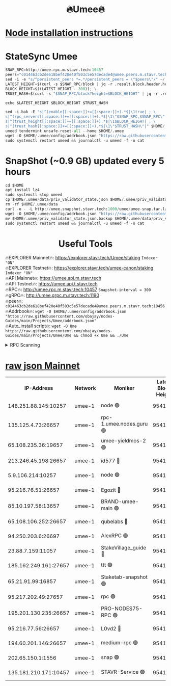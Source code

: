 <h1 align="center"> 🔥Umee🔥</h1>


[Node installation instructions](https://github.com/obajay/nodes-Guides/tree/main/Projects/Umee)
=
# StateSync Umee
```python
SNAP_RPC=http://umee.rpc.m.stavr.tech:10457
peers="c014463cb2de618bef420e40f503c5e57decade4@umee.peers.m.stavr.tech:10456"
sed -i -e "s/^persistent_peers *=.*/persistent_peers = \"$peers\"/" ~/.umee/config/config.toml
LATEST_HEIGHT=$(curl -s $SNAP_RPC/block | jq -r .result.block.header.height); \
BLOCK_HEIGHT=$((LATEST_HEIGHT - 300)); \
TRUST_HASH=$(curl -s "$SNAP_RPC/block?height=$BLOCK_HEIGHT" | jq -r .result.block_id.hash)

echo $LATEST_HEIGHT $BLOCK_HEIGHT $TRUST_HASH

sed -i.bak -E "s|^(enable[[:space:]]+=[[:space:]]+).*$|\1true| ; \
s|^(rpc_servers[[:space:]]+=[[:space:]]+).*$|\1\"$SNAP_RPC,$SNAP_RPC\"| ; \
s|^(trust_height[[:space:]]+=[[:space:]]+).*$|\1$BLOCK_HEIGHT| ; \
s|^(trust_hash[[:space:]]+=[[:space:]]+).*$|\1\"$TRUST_HASH\"|" $HOME/.umee/config/config.toml
umeed tendermint unsafe-reset-all --home $HOME/.umee
wget -O $HOME/.umee/config/addrbook.json "https://raw.githubusercontent.com/obajay/nodes-Guides/main/Projects/Umee/addrbook.json"
sudo systemctl restart umeed && journalctl -u umeed -f -o cat
```
# SnapShot (~0.9 GB) updated every 5 hours
```python
cd $HOME
apt install lz4
sudo systemctl stop umeed
cp $HOME/.umee/data/priv_validator_state.json $HOME/.umee/priv_validator_state.json.backup
rm -rf $HOME/.umee/data
curl -o - -L http://umee.snapshot.stavr.tech:1000/umee/umee-snap.tar.lz4 | lz4 -c -d - | tar -x -C $HOME/.umee --strip-components 2
wget -O $HOME/.umee/config/addrbook.json "https://raw.githubusercontent.com/obajay/nodes-Guides/main/Projects/Umee/addrbook.json"
mv $HOME/.umee/priv_validator_state.json.backup $HOME/.umee/data/priv_validator_state.json
sudo systemctl restart umeed && journalctl -u umeed -f -o cat
```
 <h1 align="center"> Useful Tools</h1>

🔥EXPLORER Mainnet🔥:      https://explorer.stavr.tech/Umee/staking             `Indexer "ON"` \
🔥EXPLORER Testnet🔥:        https://explorer.stavr.tech/umee-canon/staking      `Indexer "ON"` \
🔥API Mainnet🔥:                   https://umee.api.m.stavr.tech \
🔥API Testnet🔥:                     https://umee.api.t.stavr.tech \
🔥RPC🔥:                                   http://umee.rpc.m.stavr.tech:10457                     `Snapshot-interval = 300` \
🔥gRPC🔥:                              http://umee.grpc.m.stavr.tech:1190 \
🔥peer🔥:                     `c014463cb2de618bef420e40f503c5e57decade4@umee.peers.m.stavr.tech:10456` \
🔥Addrbook🔥:    ```wget -O $HOME/.umee/config/addrbook.json "https://raw.githubusercontent.com/obajay/nodes-Guides/main/Projects/Umee/addrbook.json"``` \
🔥Auto_install script🔥: ```wget -O Ume https://raw.githubusercontent.com/obajay/nodes-Guides/main/Projects/Umee/Ume && chmod +x Ume && ./Ume```

<details>
<summary>RPC Scanning</summary>

<h2 align="center"> We scan nodes in real time every 4 hours. And we provide the final result of RPC endpoints.
We cannot influence the operation of these nodes in any way. </h2>


```python
If Voting Power is higher than 0 --> then the Node is a validator of the network and may be subject to attack and be a potential threat to the chain.
```
```python
We marked such validators with a red symbol
```

</details>

[raw json Mainnet](https://rpc-check.umeem.stavr.tech/umeem/rpc-umeem-result.json)
=



<table><tr><th>IP-Address</th><th>Network</th><th>Moniker</th><th>Latest Block Height</th><th>Earliest Block Height</th><th>Catching Up</th><th>Voting Power</th><th>Scan Time</th></tr><tr><td>148.251.88.145:10257</td><td>umee-1</td><td>node 🟢</td><td>9541430</td><td>5050395</td><td>False</td><td>0</td><td>2023-12-05T06:47:50.949159988UTC</td></tr><tr><td>135.125.4.73:26657</td><td>umee-1</td><td>rpc-1.umee.nodes.guru 🟢</td><td>9541447</td><td>5167386</td><td>False</td><td>0</td><td>2023-12-05T06:49:30.218228145UTC</td></tr><tr><td>65.108.235.36:19657</td><td>umee-1</td><td>umee-yieldmos-2 🟢</td><td>9541424</td><td>6986686</td><td>False</td><td>0</td><td>2023-12-05T06:47:13.698935656UTC</td></tr><tr><td>213.246.45.198:26657</td><td>umee-1</td><td>id577 🔴</td><td>9541431</td><td>7100001</td><td>False</td><td>35121267</td><td>2023-12-05T06:47:55.343128415UTC</td></tr><tr><td>5.9.106.214:10257</td><td>umee-1</td><td>node 🟢</td><td>9541442</td><td>7942001</td><td>False</td><td>0</td><td>2023-12-05T06:49:00.811734280UTC</td></tr><tr><td>95.216.76.51:26657</td><td>umee-1</td><td>Egozit 🔴</td><td>9541447</td><td>8262001</td><td>False</td><td>38067203</td><td>2023-12-05T06:49:29.885311045UTC</td></tr><tr><td>85.10.197.58:13657</td><td>umee-1</td><td>BRAND-umee-main 🟢</td><td>9541434</td><td>8427832</td><td>False</td><td>0</td><td>2023-12-05T06:48:12.649522819UTC</td></tr><tr><td>65.108.106.252:26657</td><td>umee-1</td><td>qubelabs 🔴</td><td>9541434</td><td>8825432</td><td>False</td><td>37173323</td><td>2023-12-05T06:48:13.013662197UTC</td></tr><tr><td>94.250.203.6:26697</td><td>umee-1</td><td>AlexRPC 🟢</td><td>9541433</td><td>8910001</td><td>False</td><td>0</td><td>2023-12-05T06:48:08.333135429UTC</td></tr><tr><td>23.88.7.159:11057</td><td>umee-1</td><td>StakeVillage_guide 🔴</td><td>9541440</td><td>9137726</td><td>False</td><td>1315524</td><td>2023-12-05T06:48:51.231618388UTC</td></tr><tr><td>185.162.249.161:27657</td><td>umee-1</td><td>ttt 🟢</td><td>9541439</td><td>9321953</td><td>False</td><td>0</td><td>2023-12-05T06:48:42.677734068UTC</td></tr><tr><td>65.21.91.99:16857</td><td>umee-1</td><td>Staketab-snapshot 🟢</td><td>9541436</td><td>9358001</td><td>False</td><td>0</td><td>2023-12-05T06:48:27.694933388UTC</td></tr><tr><td>95.217.202.49:27657</td><td>umee-1</td><td>rpc 🟢</td><td>9541439</td><td>9440090</td><td>False</td><td>0</td><td>2023-12-05T06:48:42.391585195UTC</td></tr><tr><td>195.201.130.235:26657</td><td>umee-1</td><td>PRO-NODES75-RPC 🟢</td><td>9541440</td><td>9441439</td><td>False</td><td>0</td><td>2023-12-05T06:48:55.620787253UTC</td></tr><tr><td>95.216.77.56:26657</td><td>umee-1</td><td>L0vd2 🔴</td><td>9541449</td><td>9441449</td><td>False</td><td>37849165</td><td>2023-12-05T06:49:45.456409466UTC</td></tr><tr><td>194.60.201.146:26657</td><td>umee-1</td><td>medium-rpc 🟢</td><td>9541432</td><td>9484365</td><td>False</td><td>0</td><td>2023-12-05T06:48:01.819385715UTC</td></tr><tr><td>202.65.150.1:1556</td><td>umee-1</td><td>snap 🟢</td><td>9541441</td><td>9537240</td><td>False</td><td>0</td><td>2023-12-05T06:48:56.473843260UTC</td></tr><tr><td>135.181.210.171:10457</td><td>umee-1</td><td>STAVR-Service 🟢</td><td>9541448</td><td>9538401</td><td>False</td><td>0</td><td>2023-12-05T06:49:36.864554687UTC</td></tr></table>